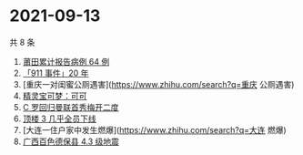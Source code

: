 # 2021-09-13

共 8 条

<!-- BEGIN -->
<!-- 最后更新时间 Mon Sep 13 2021 08:45:50 GMT+0800 (China Standard Time) -->

1. [莆田累计报告病例 64 例](https://www.zhihu.com/search?q=莆田疫情)
1. [「911 事件」20 年](https://www.zhihu.com/search?q=911)
1. [重庆一对闺蜜公厕遇害](https://www.zhihu.com/search?q=重庆 公厕遇害)
1. [精灵宝可梦：可可](https://www.zhihu.com/search?q=精灵宝可梦可可)
1. [C 罗回归曼联首秀梅开二度](https://www.zhihu.com/search?q=C罗)
1. [顶楼 3 几乎全员下线](https://www.zhihu.com/search?q=顶楼3)
1. [大连一住户家中发生燃爆](https://www.zhihu.com/search?q=大连 燃爆)
1. [广西百色德保县 4.3 级地震](https://www.zhihu.com/search?q=广西地震)

<!-- END -->
